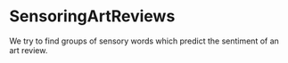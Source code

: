 # SensoringArtReviews
We try to find groups of sensory words which predict the sentiment of an art review.
